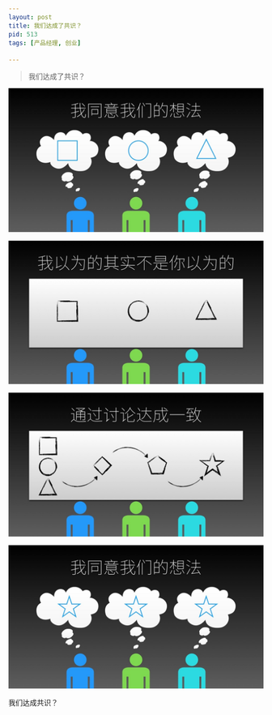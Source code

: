 ```yaml
---
layout: post
title: 我们达成了共识？
pid: 513
tags: [产品经理, 创业]

---
```


> 我们达成了共识？

![](/uploads/2021/02/03-01.jpg)

![](/uploads/2021/02/03-02.jpg)

![](/uploads/2021/02/03-03.jpg)

![](/uploads/2021/02/03-04.jpg)

我们达成共识？


